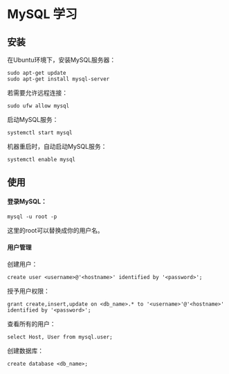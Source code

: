 # MySQL 学习

## 安装

在Ubuntu环境下，安装MySQL服务器：

```shell
sudo apt-get update
sudo apt-get install mysql-server
```

若需要允许远程连接：

```shell
sudo ufw allow mysql
```

启动MySQL服务：

```shell
systemctl start mysql
```

机器重启时，自动启动MySQL服务：

```shell
systemctl enable mysql
```

## 使用

#### 登录MySQL：

```shell
mysql -u root -p
```

这里的root可以替换成你的用户名。

#### 用户管理

创建用户：

```shell
create user <username>@'<hostname>' identified by '<password>';
```

授予用户权限：

```shell
grant create,insert,update on <db_name>.* to '<username>'@'<hostname>' identified by '<password>';
```

查看所有的用户：

```shell
select Host, User from mysql.user;
```

创建数据库：

```shell
create database <db_name>;
```

